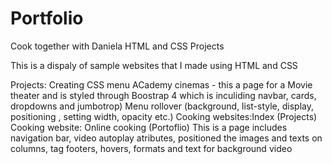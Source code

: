 # Portfolio
Cook together with Daniela
HTML and CSS Projects

This is a dispaly of sample websites that I made using HTML and CSS

Projects: Creating CSS menu ACademy cinemas - this a page for a Movie theater and is styled through Boostrap 4 which is inculiding navbar, cards, dropdowns and jumbotrop)
Menu rollover (background, list-style, display, positioning , setting width, opacity etc.) Cooking websites:Index (Projects)
Cooking website: Online cooking (Portoflio) This is a page includes navigation bar, video autoplay atributes, positioned the images and texts on columns, tag footers, hovers, formats and text for background video
